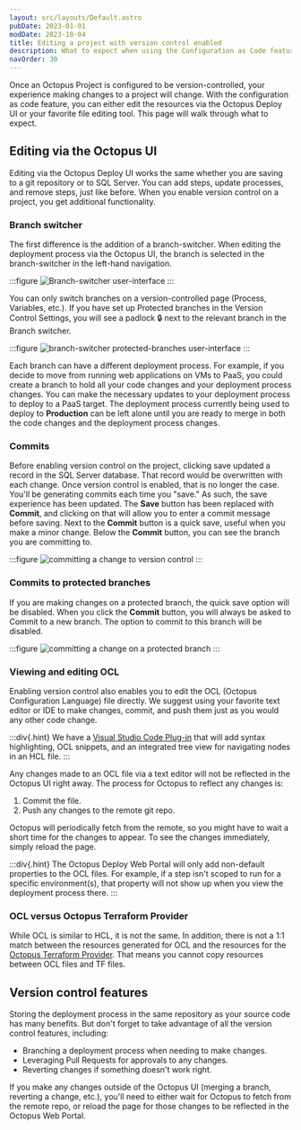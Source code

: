 ```yaml
---
layout: src/layouts/Default.astro
pubDate: 2023-01-01
modDate: 2023-10-04
title: Editing a project with version control enabled
description: What to expect when using the Configuration as Code feature in Octopus Deploy
navOrder: 30 
---
```


Once an Octopus Project is configured to be version-controlled, your experience making changes to a project will change. With the configuration as code feature, you can either edit the resources via the Octopus Deploy UI or your favorite file editing tool. This page will walk through what to expect.

## Editing via the Octopus UI

Editing via the Octopus Deploy UI works the same whether you are saving to a git repository or to SQL Server. You can add steps, update processes, and remove steps, just like before. When you enable version control on a project, you get additional functionality.

### Branch switcher 

The first difference is the addition of a branch-switcher. When editing the deployment process via the Octopus UI, the branch is selected in the branch-switcher in the left-hand navigation. 

:::figure
![Branch-switcher user-interface](/docs/projects/version-control/branch-switcher-ui.png)
:::

You can only switch branches on a version-controlled page (Process, Variables, etc.). If you have set up Protected branches in the Version Control Settings, you will see a padlock 🔒 next to the relevant branch in the Branch switcher.

:::figure
![branch-switcher protected-branches user-interface](/docs/projects/version-control/branch-switcher-protected-branches.png)
:::

Each branch can have a different deployment process. For example, if you decide to move from running web applications on VMs to PaaS, you could create a branch to hold all your code changes and your deployment process changes. You can make the necessary updates to your deployment process to deploy to a PaaS target. The deployment process currently being used to deploy to **Production** can be left alone until you are ready to merge in both the code changes and the deployment process changes.

### Commits

Before enabling version control on the project, clicking save updated a record in the SQL Server database. That record would be overwritten with each change. Once version control is enabled, that is no longer the case. You'll be generating commits each time you "save."  As such, the save experience has been updated. The **Save** button has been replaced with **Commit**, and clicking on that will allow you to enter a commit message before saving. Next to the **Commit** button is a quick save, useful when you make a minor change. Below the **Commit** button, you can see the branch you are committing to.

:::figure
![committing a change to version control](/docs/projects/version-control/commit-process.png)
:::

### Commits to protected branches

If you are making changes on a protected branch, the quick save option will be disabled. When you click the **Commit** button, you will always be asked to Commit to a new branch. The option to commit to this branch will be disabled.

:::figure
![committing a change on a protected branch](/docs/projects/version-control/commit-process-protected.png)
:::

### Viewing and editing OCL

Enabling version control also enables you to edit the OCL (Octopus Configuration Language) file directly. We suggest using your favorite text editor or IDE to make changes, commit, and push them just as you would any other code change. 

:::div{.hint}
We have a [Visual Studio Code Plug-in](https://marketplace.visualstudio.com/items?itemName=octopusdeploy.vscode-octopusdeploy) that will add syntax highlighting, OCL snippets, and an integrated tree view for navigating nodes in an HCL file.
:::

Any changes made to an OCL file via a text editor will not be reflected in the Octopus UI right away. The process for Octopus to reflect any changes is:

1. Commit the file.  
1. Push any changes to the remote git repo.

Octopus will periodically fetch from the remote, so you might have to wait a short time for the changes to appear. To see the changes immediately, simply reload the page.

:::div{.hint}
The Octopus Deploy Web Portal will only add non-default properties to the OCL files. For example, if a step isn't scoped to run for a specific environment(s), that property will not show up when you view the deployment process there.
:::

### OCL versus Octopus Terraform Provider

While OCL is similar to HCL, it is not the same. In addition, there is not a 1:1 match between the resources generated for OCL and the resources for the [Octopus Terraform Provider](https://registry.terraform.io/providers/OctopusDeployLabs/octopusdeploy/latest/docs). That means you cannot copy resources between OCL files and TF files.

## Version control features

Storing the deployment process in the same repository as your source code has many benefits. But don't forget to take advantage of all the version control features, including:

- Branching a deployment process when needing to make changes.
- Leveraging Pull Requests for approvals to any changes.
- Reverting changes if something doesn't work right.

If you make any changes outside of the Octopus UI (merging a branch, reverting a change, etc.), you'll need to either wait for Octopus to fetch from the remote repo, or reload the page for those changes to be reflected in the Octopus Web Portal.
